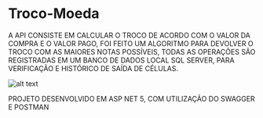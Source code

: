 # Troco-Moeda

A API CONSISTE EM CALCULAR O TROCO DE ACORDO COM O VALOR DA COMPRA E O VALOR PAGO, FOI FEITO UM ALGORITMO PARA DEVOLVER O TROCO COM AS MAIORES NOTAS POSSÍVEIS, TODAS AS OPERAÇÕES SÃO REGISTRADAS EM UM BANCO DE DADOS LOCAL SQL SERVER, PARA VERIFICAÇÃO E HISTÓRICO DE SAÍDA DE CÉLULAS.

![alt text](https://res.cloudinary.com/mco/image/upload/v1611927707/Troco-Nota-Moeda/Troco-Nota-Moeda-Postman_hlakmr.png)


PROJETO DESENVOLVIDO EM ASP NET 5, COM UTILIZAÇÃO DO SWAGGER E POSTMAN
